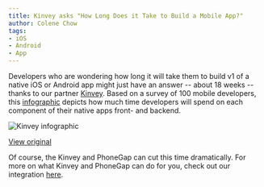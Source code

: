 ```yaml
---
title: Kinvey asks "How Long Does it Take to Build a Mobile App?"
author: Colene Chow
tags:
- iOS
- Android
- App
---
```


Developers who are wondering how long it will take them to build v1 of a native iOS or Android app might just have an answer -- about 18 weeks -- thanks to our partner [Kinvey](http://kinvey.com). Based on a survey of 100 mobile developers, this [infographic](http://www.kinvey.com/blog/2086/how-long-does-it-take-to-build-a-mobile-app) depicts how much time developers will spend on each component of their native apps front- and backend.

![Kinvey infographic](/uploads/2013/01/How-Long-Does-It-Take-To-Build-An-App-Kinvey.jpeg)

[View original](http://www.kinvey.com/blog/2086/how-long-does-it-take-to-build-a-mobile-app)

Of course, the Kinvey and PhoneGap can cut this time dramatically. For more on what Kinvey and PhoneGap can do for you, check out our integration [here](http://www.kinvey.com/phonegap).
